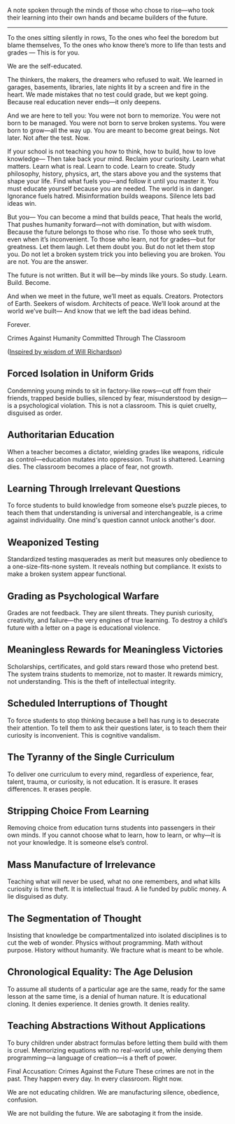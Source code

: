 A note spoken through the minds of those who chose to rise—who took their learning into their own hands and became builders of the future.

---

To the ones sitting silently in rows,
To the ones who feel the boredom but blame themselves,
To the ones who know there’s more to life than tests and grades — This is for you.

We are the self-educated.

The thinkers, the makers, the dreamers who refused to wait.
We learned in garages, basements, libraries, late nights lit by a screen and fire in the heart.
We made mistakes that no test could grade, but we kept going.
Because real education never ends—it only deepens.

And we are here to tell you:
You were not born to memorize.
You were not born to be managed.
You were not born to serve broken systems.
You were born to grow—all the way up.
You are meant to become great beings.
Not later.
Not after the test.
Now.

If your school is not teaching you how to think, how to build, how to love knowledge—
Then take back your mind.
Reclaim your curiosity.
Learn what matters. Learn what is real.
Learn to code. Learn to create.
Study philosophy, history, physics, art, the stars above you and the systems that shape your life.
Find what fuels you—and follow it until you master it.
You must educate yourself because you are needed.
The world is in danger.
Ignorance fuels hatred.
Misinformation builds weapons.
Silence lets bad ideas win.

But you—
You can become a mind that builds peace,
That heals the world,
That pushes humanity forward—not with domination, but with wisdom.
Because the future belongs to those who rise.
To those who seek truth, even when it’s inconvenient.
To those who learn, not for grades—but for greatness.
Let them laugh. Let them doubt you.
But do not let them stop you.
Do not let a broken system trick you into believing you are broken.
You are not. You are the answer.

The future is not written.
But it will be—by minds like yours.
So study.
Learn.
Build.
Become.

And when we meet in the future, we’ll meet as equals.
Creators.
Protectors of Earth.
Seekers of wisdom.
Architects of peace.
We’ll look around at the world we’ve built—
And know that we left the bad ideas behind.

Forever.

Crimes Against Humanity Committed Through The Classroom

([Inspired by wisdom of Will Richardson][1])

## Forced Isolation in Uniform Grids
Condemning young minds to sit in factory-like rows—cut off from their friends, trapped beside bullies, silenced by fear, misunderstood by design—is a psychological violation. This is not a classroom. This is quiet cruelty, disguised as order.

## Authoritarian Education
When a teacher becomes a dictator, wielding grades like weapons, ridicule as control—education mutates into oppression. Trust is shattered. Learning dies. The classroom becomes a place of fear, not growth.

## Learning Through Irrelevant Questions
To force students to build knowledge from someone else’s puzzle pieces, to teach them that understanding is universal and interchangeable, is a crime against individuality. One mind's question cannot unlock another's door.

## Weaponized Testing
Standardized testing masquerades as merit but measures only obedience to a one-size-fits-none system. It reveals nothing but compliance. It exists to make a broken system appear functional.

## Grading as Psychological Warfare
Grades are not feedback. They are silent threats. They punish curiosity, creativity, and failure—the very engines of true learning. To destroy a child’s future with a letter on a page is educational violence.

## Meaningless Rewards for Meaningless Victories
Scholarships, certificates, and gold stars reward those who pretend best. The system trains students to memorize, not to master. It rewards mimicry, not understanding. This is the theft of intellectual integrity.

## Scheduled Interruptions of Thought
To force students to stop thinking because a bell has rung is to desecrate their attention. To tell them to ask their questions later, is to teach them their curiosity is inconvenient. This is cognitive vandalism.

## The Tyranny of the Single Curriculum
To deliver one curriculum to every mind, regardless of experience, fear, talent, trauma, or curiosity, is not education. It is erasure. It erases differences. It erases people.

## Stripping Choice From Learning
Removing choice from education turns students into passengers in their own minds. If you cannot choose what to learn, how to learn, or why—it is not your knowledge. It is someone else’s control.

## Mass Manufacture of Irrelevance
Teaching what will never be used, what no one remembers, and what kills curiosity is time theft. It is intellectual fraud. A lie funded by public money. A lie disguised as duty.

## The Segmentation of Thought
Insisting that knowledge be compartmentalized into isolated disciplines is to cut the web of wonder. Physics without programming. Math without purpose. History without humanity. We fracture what is meant to be whole.

## Chronological Equality: The Age Delusion
To assume all students of a particular age are the same, ready for the same lesson at the same time, is a denial of human nature. It is educational cloning. It denies experience. It denies growth. It denies reality.

## Teaching Abstractions Without Applications
To bury children under abstract formulas before letting them build with them is cruel. Memorizing equations with no real-world use, while denying them programming—a language of creation—is a theft of power.

Final Accusation: Crimes Against the Future
These crimes are not in the past. They happen every day. In every classroom. Right now.

We are not educating children. We are manufacturing silence, obedience, confusion.

We are not building the future. We are sabotaging it from the inside.

[1]: https://www.youtube.com/watch?v=sxyKNMrhEvY
